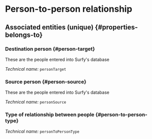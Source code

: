 # Person-to-person relationship
<!--- THIS FILE IS GENERATED PLEASE DO NOT EDIT IT DIRECTLY --->



<OH code="personToPerson"/>







## Associated entities (unique) {#properties-belongs-to}

### Destination person {#person-target}

These are the people entered into Surfy's database

*Technical name:* ```personTarget```
<PH code="personToPerson:personTarget"/>

### Source person {#person-source}

These are the people entered into Surfy's database

*Technical name:* ```personSource```
<PH code="personToPerson:personSource"/>

### Type of relationship between people {#person-to-person-type}



*Technical name:* ```personToPersonType```
<PH code="personToPerson:personToPersonType"/>





